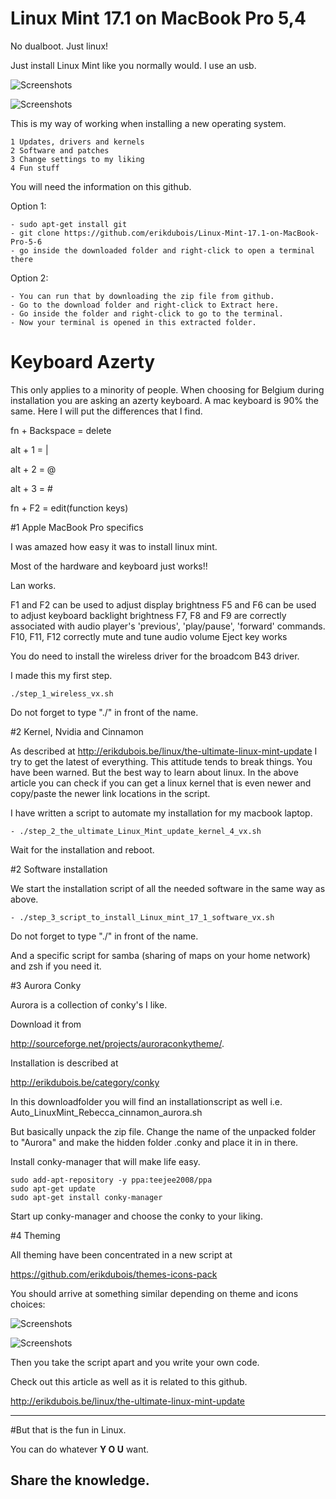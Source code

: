 # Linux Mint 17.1 on MacBook Pro 5,4

No dualboot. Just linux!

Just install Linux Mint like you normally would. I use an usb.

![Screenshots](http://erikdubois.be/wp-content/uploads/2015/05/linuxmint17_1onmacbook1.jpg)


![Screenshots](http://erikdubois.be/wp-content/uploads/2015/02/pimp_linux_mint.jpg)


This is my way of working when installing a new operating system.

	1 Updates, drivers and kernels
	2 Software and patches
	3 Change settings to my liking
	4 Fun stuff

You will need the information on this github.

Option 1:

	- sudo apt-get install git
	- git clone https://github.com/erikdubois/Linux-Mint-17.1-on-MacBook-Pro-5-6
	- go inside the downloaded folder and right-click to open a terminal there

Option 2:

	- You can run that by downloading the zip file from github. 
	- Go to the download folder and right-click to Extract here.
	- Go inside the folder and right-click to go to the terminal.
	- Now your terminal is opened in this extracted folder.

# Keyboard Azerty

This only applies to a minority of people. When choosing for Belgium during installation you are asking an azerty keyboard.
A mac keyboard is 90% the same. Here I will put the differences that I find.

fn + Backspace 	=	delete

alt + 1		=		|

alt + 2		=		@

alt + 3		=		#

fn + F2		=		edit(function keys)



#1 Apple MacBook Pro specifics

I was amazed how easy it was to install linux mint.

Most of the hardware and keyboard just works!!

Lan works.

F1 and F2 can be used to adjust display brightness
F5 and F6 can be used to adjust keyboard backlight brightness
F7, F8 and F9 are correctly associated with audio player's 'previous', 'play/pause', 'forward' commands.
F10, F11, F12 correctly mute and tune audio volume
Eject key works 


You do need to install the wireless driver for the broadcom B43 driver.

I made this my first step.

	./step_1_wireless_vx.sh

Do not forget to type "./" in front of the name.


#2 Kernel, Nvidia and Cinnamon

As described at http://erikdubois.be/linux/the-ultimate-linux-mint-update I try to get the latest of everything. This attitude tends to break things. You have been warned. But the best way to learn about linux.
In the above article you can check if you can get a linux kernel that is even newer and copy/paste the newer link locations in the script.

I have written a script to automate my installation for my macbook laptop.


	- ./step_2_the_ultimate_Linux_Mint_update_kernel_4_vx.sh


Wait for the installation and reboot.


#2 Software installation

We start the installation script of all the needed software in the same way as above. 

	- ./step_3_script_to_install_Linux_mint_17_1_software_vx.sh

Do not forget to type "./" in front of the name.


And a specific script for samba  (sharing of maps on your home network) and zsh if you need it.


#3 Aurora Conky
	

Aurora is a collection of conky's I like. 

Download it from 

http://sourceforge.net/projects/auroraconkytheme/.

Installation is described at 

http://erikdubois.be/category/conky

In this downloadfolder you will find an installationscript as well i.e. Auto_LinuxMint_Rebecca_cinnamon_aurora.sh


But basically unpack the zip file. Change the name of the unpacked folder to "Aurora" and make the hidden folder .conky and place it in in there.

Install conky-manager that will make life easy.

	sudo add-apt-repository -y ppa:teejee2008/ppa
	sudo apt-get update
	sudo apt-get install conky-manager

Start up conky-manager and choose the conky to your liking.


#4 Theming

All theming have been concentrated in a new script at

https://github.com/erikdubois/themes-icons-pack


You should arrive at something similar depending on theme and icons choices: 

![Screenshots](http://erikdubois.be/wp-content/uploads/2015/05/linuxmint17_1onmacbook22.jpg)


![Screenshots](http://erikdubois.be/wp-content/uploads/2015/02/pimp_linux_mint.jpg)



Then you take the script apart and you write your own code.

Check out this article as well as it is related to this github.

http://erikdubois.be/linux/the-ultimate-linux-mint-update

------------------------------------
#But that is the fun in Linux.

You can do whatever <b>Y O U</b> want.

Share the knowledge.
------------------------------------



